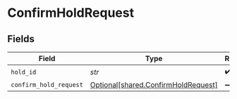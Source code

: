 # ConfirmHoldRequest


## Fields

| Field                                                                            | Type                                                                             | Required                                                                         | Description                                                                      |
| -------------------------------------------------------------------------------- | -------------------------------------------------------------------------------- | -------------------------------------------------------------------------------- | -------------------------------------------------------------------------------- |
| `hold_id`                                                                        | *str*                                                                            | :heavy_check_mark:                                                               | N/A                                                                              |
| `confirm_hold_request`                                                           | [Optional[shared.ConfirmHoldRequest]](../../models/shared/confirmholdrequest.md) | :heavy_minus_sign:                                                               | N/A                                                                              |